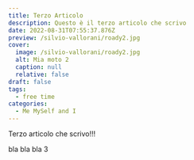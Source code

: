 ```yaml
---
title: Terzo Articolo
description: Questo è il terzo articolo che scrivo
date: 2022-08-31T07:55:37.876Z
preview: /silvio-vallorani/roady2.jpg
cover:
  image: /silvio-vallorani/roady2.jpg
  alt: Mia moto 2
  caption: null
  relative: false
draft: false
tags:
  - free time
categories:
  - Me MySelf and I
---
```


Terzo articolo che scrivo!!!

bla bla bla 3
